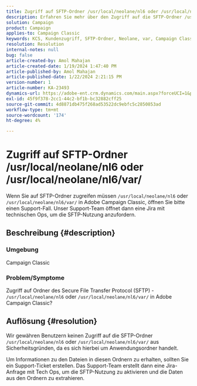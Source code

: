 ```yaml
---
title: Zugriff auf SFTP-Ordner /usr/local/neolane/nl6 oder /usr/local/neolane/nl6/var/
description: Erfahren Sie mehr über den Zugriff auf die SFTP-Ordner /usr/local/neolane/nl6 oder /usr/local/neolane/nl6/var/ in Adobe Campaign Classic. Öffnen Sie einen Support-Fall.
solution: Campaign
product: Campaign
applies-to: Campaign Classic
keywords: KCS, Kundenzugriff, SFTP-Ordner, Neolane, var, Campaign Classic
resolution: Resolution
internal-notes: null
bug: false
article-created-by: Amol Mahajan
article-created-date: 1/19/2024 1:47:40 PM
article-published-by: Amol Mahajan
article-published-date: 1/22/2024 2:21:15 PM
version-number: 1
article-number: KA-23493
dynamics-url: https://adobe-ent.crm.dynamics.com/main.aspx?forceUCI=1&pagetype=entityrecord&etn=knowledgearticle&id=0057654c-d1b6-ee11-a569-6045bd006268
exl-id: 45f9f378-2cc1-44c2-bf1b-bc32882cff25
source-git-commit: 4d8871db475f268ad53522dc9ebfc5c2850853ad
workflow-type: tm+mt
source-wordcount: '174'
ht-degree: 4%

---
```


# Zugriff auf SFTP-Ordner /usr/local/neolane/nl6 oder /usr/local/neolane/nl6/var/


Wenn Sie auf SFTP-Ordner zugreifen müssen `/usr/local/neolane/nl6` oder `/usr/local/neolane/nl6/var/` in Adobe Campaign Classic, öffnen Sie bitte einen Support-Fall. Unser Support-Team öffnet dann eine Jira mit technischen Ops, um die SFTP-Nutzung anzufordern.

## Beschreibung {#description}


### Umgebung

Campaign Classic



### <b>Problem/Symptome</b>

Zugriff auf Ordner des Secure File Transfer Protocol (SFTP) - `/usr/local/neolane/nl6` oder `/usr/local/neolane/nl6/var/` in Adobe Campaign Classic?


## Auflösung {#resolution}


Wir gewähren Benutzern keinen Zugriff auf die SFTP-Ordner `/usr/local/neolane/nl6` oder `/usr/local/neolane/nl6/var/` aus Sicherheitsgründen, da es sich hierbei um Anwendungsordner handelt.

Um Informationen zu den Dateien in diesen Ordnern zu erhalten, sollten Sie ein Support-Ticket erstellen. Das Support-Team erstellt dann eine Jira-Anfrage mit Tech Ops, um die SFTP-Nutzung zu aktivieren und die Daten aus den Ordnern zu extrahieren.
